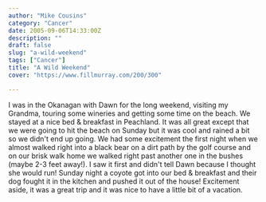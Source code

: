 ```yaml
---
author: "Mike Cousins"
category: "Cancer"
date: 2005-09-06T14:33:00Z
description: ""
draft: false
slug: "a-wild-weekend"
tags: ["Cancer"]
title: "A Wild Weekend"
cover: "https://www.fillmurray.com/200/300"

---
```


I was in the Okanagan with Dawn for the long weekend, visiting my Grandma,
touring some wineries and getting some time on the beach. We stayed at a nice
bed & breakfast in Peachland. It was all great except that we were going to hit
the beach on Sunday but it was cool and rained a bit so we didn't end up going.
We had some excitement the first night when we almost walked right into a black
bear on a dirt path by the golf course and on our brisk walk home we walked
right past another one in the bushes (maybe 2-3 feet away!). I saw it first and
didn't tell Dawn because I thought she would run! Sunday night a coyote got into
our bed & breakfast and their dog fought it in the kitchen and pushed it out of
the house! Excitement aside, it was a great trip and it was nice to have a
little bit of a vacation.
